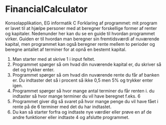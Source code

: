 # FinancialCalculator
 Konsolapplikation, EG informatik C
Forklaring af programmet:
mit program er lavet til at hjælpe personer med at beregner forskellige former af renter og kapitaler. Nedenunder her kan du se en guide til hvordan programmet virker. Guiden er til hvordan man beregner sin fremtidsværdi af nuværende kapital, men programmet kan også beregner rente mellem to perioder og beregne antallet af terminer for at opnå en bestemt kapital.
1)	Man starter med at skrive 1 i input feltet. 
2)	Programmet spørger så om hvad din nuværende kapital er, du skriver så det og trykker enter.
3)	Programmet spørger så om hvad din nuværende rente du får af banken er. Du indtaster det så i procent så ikke 0,5 men 5% og trykker enter igen. 
4)	Programmet spørger så hvor mange antal terminer du får renten i. du indtaster så hvor mange terminer du vil have beregnet f.eks. 6
5)	Programmet giver dig så svaret på hvor mange penge du vil have fået i rente på de 6 terminer med det du har indtastet.
6)	Du kan så starter forfra og indtaste nye værdier eller prøve en af de andre funktioner eller indtaste 4 og afslutte programmet.

